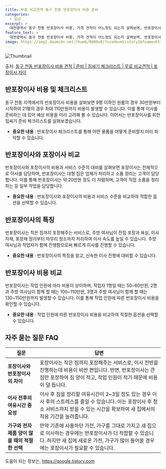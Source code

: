 ```yaml
---
title: 무료 비교견적 동구 천동 반포장이사 비용 준비
categories:
  - 일상
excerpt: >
  대전광역시 동구 천동 반포장이사 비용, 가격 견적이 어느정도 되는지 살펴보며, 반포장이사를 준비함에 있어 짐싸기 준비 체크리스트가 무엇인지 보겠습니다. 마지막으로 포장이사와 차이점을 통해 무료 비교견적으로 어떤 것이 더 합리적인 선택인지 공유 드립니다.동구 천동 포장이사 견적 샘플 보기 👈 클릭동구 천동 포장이사 가격 살펴보기 👈 클릭동구 천동 반포장이사 평균 이사 비용평수동구 천동 평균 이사 비용원룸 이사9평 이하 (1톤)30만원~투룸/쓰리룸 이사16평 ~ 20평 (2.5톤)80만원~쓰리룸 이사21평 (5톤) ~110만원~우리집 무료 이사견적 받기 👈 클릭포장 vs 반포장: 비용과 서비스의 대비이사업체의 포장과 반포장의 큰 차이점은 비용과 서비스 수준에 있습니다.포장이사: 이사 전체를 담당하며, ..
feature_text: >
  대전광역시 동구 천동 반포장이사 비용, 가격 견적이 어느정도 되는지 살펴보며, 반포장이사를 준비함에 있어 짐싸기 준비 체크리스트가 무엇인지 보겠습니다. 마지막으로 포장이사와 차이점을 통해 무료 비교견적으로 어떤 것이 더 합리적인 선택인지 공유 드립니다.동구 천동 포장이사 견적 샘플 보기 👈 클릭동구 천동 포장이사 가격 살펴보기 👈 클릭동구 천동 반포장이사 평균 이사 비용평수동구 천동 평균 이사 비용원룸 이사9평 이하 (1톤)30만원~투룸/쓰리룸 이사16평 ~ 20평 (2.5톤)80만원~쓰리룸 이사21평 (5톤) ~110만원~우리집 무료 이사견적 받기 👈 클릭포장 vs 반포장: 비용과 서비스의 대비이사업체의 포장과 반포장의 큰 차이점은 비용과 서비스 수준에 있습니다.포장이사: 이사 전체를 담당하며, ..
image: https://img1.daumcdn.net/thumb/R800x0/?scode=mtistory2&fname=https%3A%2F%2Fblog.kakaocdn.net%2Fdn%2FJua9K%2FbtsHcrPmawU%2FBBkLZSv13BXSjgI1qq6Gkk%2Fimg.webp
---
```


![Thumbnail](https://img1.daumcdn.net/thumb/R800x0/?scode=mtistory2&fname=https%3A%2F%2Fblog.kakaocdn.net%2Fdn%2FJua9K%2FbtsHcrPmawU%2FBBkLZSv13BXSjgI1qq6Gkk%2Fimg.webp)

<p>출처: <a href="https://qoogle.tistory.com/9664" rel="dofollow">동구 천동 반포장이사 비용 견적 | 준비 | 짐싸기 체크리스트 | 무료 비교견적 | 포장이사 차이</a> </p>

## 반포장이사 비용 및 체크리스트



동구 천동 지역에서의 반포장이사 비용을 살펴보면 9평 이하인 원룸의 경우 30만원부터 시작하여 21평의 경우 최대 110만원까지 비용이
발생할 수 있습니다. 이를 통해 이사를 준비하는 데 있어 예상 비용을 미리 고려해 볼 수 있습니다. 이어서는 반포장이사를 위한 짐싸기 준비
체크리스트를 살펴보겠습니다.

  * **중요한 내용** : 반포장이사 체크리스트를 통해 어떤 물품을 어떻게 준비할지 미리 파악할 수 있습니다.

## 반포장이사와 포장이사 비교



반포장이사와 포장이사의 비용과 서비스 수준의 대비를 살펴보면 포장이사는 전체적으로 이사를 담당하며, 반포장이사는 대형 짐은 업체가 처리하고
소품 정리는 고객이 담당합니다. 이를 통해 반포장이사는 약 20만원 정도 더 저렴하며, 고객이 직접 소품을 정리하는 등 일부 작업을
담당합니다.

  * **중요한 내용** : 반포장이사와 포장이사의 비용과 서비스 수준을 비교하여 적합한 옵션을 선택할 수 있습니다.

## 반포장이사의 특징



반포장이사는 작은 짐까지 포장해주는 서비스로, 주방 여사님이 잔짐 포장과 욕실, 이사 자재, 포장재 정리부터 마무리 청소까지 처리하여 이사
속도를 높일 수 있습니다. 주방 여사님과 작업자가 함께 진행함으로써 빠르게 이사를 진행할 수 있습니다.

  * **중요한 내용** : 반포장이사의 특징을 알고, 신속한 이사 진행에 대비할 수 있습니다.

## 반포장이사 비용 비교



반포장이사는 작업 인원에 따라 비용이 상이하며, 작업자 1명일 때는 50~60만원, 2명과 주방 여사님이 함께 할 때는 100~110만원,
3명과 주방 여사님이 함께 할 때는 130~150만원까지 발생할 수 있습니다. 이를 통해 작업 인원에 따른 반포장이사 비용을 확인할 수
있습니다.

  * **중요한 내용** : 작업 인원에 따른 반포장이사 비용을 비교하여 적절한 옵션을 선택할 수 있습니다.

## 자주 묻는 질문 FAQ



**질문** | **답변**  
---|---  
**포장이사와 반포장이사의 차이** | 포장이사는 작은 짐까지 포장해주는 서비스로, 이사 전반을 진행하는데 비용이 비싼 편입니다. 반면, 반포장이사는 큰 짐만 포장하여 짐 양이 적고, 작업 인원이 적기 때문에 비용이 덜 듭니다.  
**이사 전후의 여유시간 중요성** | 이사 후 짐을 정리할 여유시간이 2~3일 정도 있는 경우 이사 후의 스트레스를 줄일 수 있습니다. 이는 포장이사 후 청소 서비스까지 받을 수 있는 시간을 확보하여 새 집에서의 적응 기간을 늘려줍니다.  
**가구와 전자제품 양이 많을 때의 적절한 선택** | 만약 기존에 사용하던 가전, 가구를 그대로 가지고 새 집으로 이사하는 경우에는 반포장이사가 더 적합할 수 있습니다. 하지만 새 집에 새로운 가전, 가구가 많이 들어올 경우에는 포장이사가 필요할 수 있습니다.  
  






 

도움이 되는 정보는, <a href="https://qoogle.tistory.com" rel="dofollow">https://qoogle.tistory.com</a>


